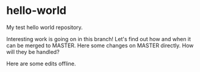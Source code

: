 # hello-world
My test hello world repository.

Interesting work is going on in this branch! Let's find out how and when it can be merged to MASTER.
Here some changes on MASTER directly. How will they be handled?

Here are some edits offline.